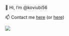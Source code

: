 👋 Hi, I’m @koviubi56

📫 Contact me [here](https://keybase.io/koviubi_56) (or [here](https://github.com/koviubi56/koviubi56/discussions))

<!-- Contact me MUST be in line 3 now and in the future! -->

<a><img align="center" src="https://github-readme-stats.anuraghazra1.vercel.app/api?username=koviubi56&show_icons=true&include_all_commits=true&theme=material-palenight"></a>

<!---
koviubi56/koviubi56 is a ✨ special ✨ repository because its `README.md` (this file) appears on your GitHub profile.
You can click the Preview link to take a look at your changes.
--->
